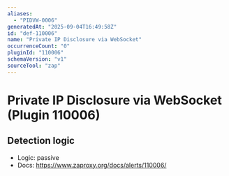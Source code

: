 ```yaml
---
aliases:
  - "PIDVW-0006"
generatedAt: "2025-09-04T16:49:58Z"
id: "def-110006"
name: "Private IP Disclosure via WebSocket"
occurrenceCount: "0"
pluginId: "110006"
schemaVersion: "v1"
sourceTool: "zap"
---
```


# Private IP Disclosure via WebSocket (Plugin 110006)

## Detection logic

- Logic: passive
- Docs: https://www.zaproxy.org/docs/alerts/110006/

